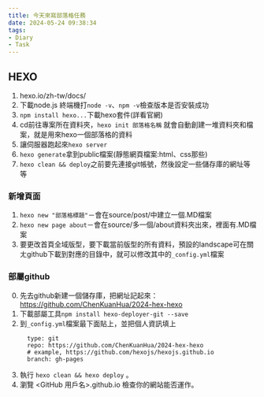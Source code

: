 ```yaml
---
title: 今天來寫部落格任務
date: 2024-05-24 09:38:34
tags: 
- Diary
- Task
---
```

## HEXO

1. hexo.io/zh-tw/docs/
2. 下載node.js
    終端機打`node -v`、`npm -v`檢查版本是否安裝成功
3. `npm install hexo...`下載hexo套件(詳看官網)
4. cd前往專案所在資料夾，`hexo init 部落格名稱`
    就會自動創建一堆資料夾和檔案，就是用來hexo一個部落格的資料
5. 讓伺服器跑起來`hexo server`
6. `hexo generate`拿到public檔案(靜態網頁檔案:html、css那些)
7. `hexo clean && deploy`之前要先連接git帳號，然後設定一些儲存庫的網址等等

### 新增頁面

1. `hexo new "部落格標題"`－會在source/post/中建立一個.MD檔案
2. `hexo new page about`－會在source/多一個/about資料夾出來，裡面有.MD檔案
3. 要更改首頁全域版型，要下載當前版型的所有資料，預設的landscape可在關ㄤgithub下載到對應的目錄中，就可以修改其中的`_config.yml`檔案

### 部屬github
0. 先去github新建一個儲存庫，把網址記起來：https://github.com/ChenKuanHua/2024-hex-hexo 
1. 下載部屬工具`npm install hexo-deployer-git --save`
2. 到`_config.yml`檔案最下面貼上，並把個人資訊填上
    ```deploy:
      type: git
      repo: https://github.com/ChenKuanHua/2024-hex-hexo
      # example, https://github.com/hexojs/hexojs.github.io
      branch: gh-pages
    ```
3. 執行 `hexo clean && hexo deploy` 。
4. 瀏覽 <GitHub 用戶名>.github.io 檢查你的網站能否運作。